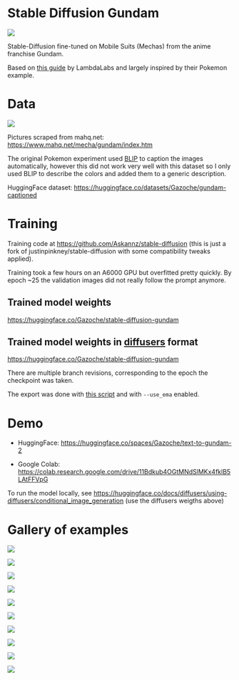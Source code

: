 # Stable Diffusion Gundam

<img src="header.png">

Stable-Diffusion fine-tuned on Mobile Suits (Mechas) from the anime franchise Gundam.

Based on [this guide](https://github.com/LambdaLabsML/examples/tree/main/stable-diffusion-finetuning) by LambdaLabs and largely inspired by their Pokemon example.

# Data

<img src="original_dataset.png">

Pictures scraped from mahq.net: https://www.mahq.net/mecha/gundam/index.htm

The original Pokemon experiment used [BLIP](https://github.com/salesforce/BLIP) to caption the images automatically, however this did not work very well with this dataset so I only used BLIP to describe the colors and added them to a generic description.

HuggingFace dataset: https://huggingface.co/datasets/Gazoche/gundam-captioned

# Training

Training code at https://github.com/Askannz/stable-diffusion (this is just a fork of justinpinkney/stable-diffusion with some compatibility tweaks applied).

Training took a few hours on an A6000 GPU but overfitted pretty quickly. By epoch ~25 the validation images did not really follow the prompt anymore.

## Trained model weights

https://huggingface.co/Gazoche/stable-diffusion-gundam

## Trained model weights in [diffusers](https://github.com/huggingface/diffusers) format

https://huggingface.co/Gazoche/stable-diffusion-gundam

There are multiple branch revisions, corresponding to the epoch the checkpoint was taken.

The export was done with [this script](https://github.com/Askannz/stable-diffusion/blob/4a2f8479085499a4caedb32d0ba70a5ecf980a77/scripts/convert_sd_to_diffusers.py) and with `--use_ema` enabled.


# Demo

* HuggingFace: https://huggingface.co/spaces/Gazoche/text-to-gundam-2

* Google Colab: https://colab.research.google.com/drive/11Bdkub4OGtMNdSlMKx4fklB5LAtFFVpG

To run the model locally, see https://huggingface.co/docs/diffusers/using-diffusers/conditional_image_generation (use the diffusers weigths above)

# Gallery of examples

![](examples/01.png)

![](examples/02.png)

![](examples/03.png)

![](examples/04.png)

![](examples/05.png)

![](examples/06.png)

![](examples/07.png)

![](examples/08.png)

![](examples/09.png)

![](examples/10.png)


